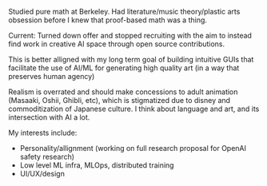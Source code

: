 Studied pure math at Berkeley. Had literature/music theory/plastic arts obsession before I knew that proof-based math was a thing.

Current: Turned down offer and stopped recruiting with the aim to instead find work in creative AI space through open source contributions. 

This is better alligned with my long term goal of building intuitive GUIs that facilitate the use of AI/ML for generating high quality art (in a way that preserves human agency)


Realism is overrated and should make concessions to adult animation (Masaaki, Oshii, Ghibli, etc), which is stigmatized due to disney and commoditization of Japanese culture.
I think about language and art, and its intersection with AI a lot. 




My interests include:

- Personality/allignment (working on full research proposal for OpenAI safety research)
- Low level ML infra, MLOps, distributed training
- UI/UX/design
